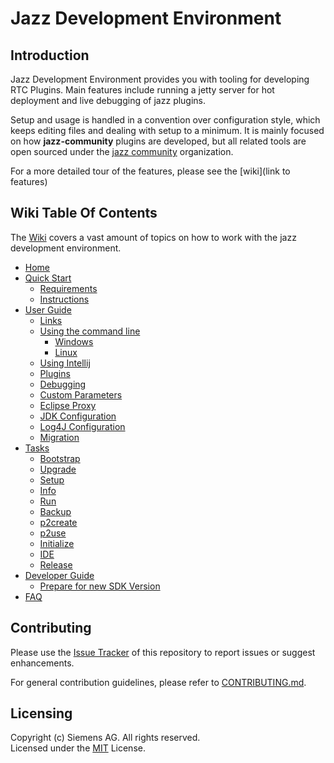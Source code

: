 # Jazz Development Environment
## Introduction
Jazz Development Environment provides you with tooling for developing RTC Plugins. Main features include running a jetty server for hot deployment and live debugging of jazz plugins.

Setup and usage is handled in a convention over configuration style, which keeps editing files and dealing with setup to a minimum. It is mainly focused on how **jazz-community** plugins are developed, but all related tools are open sourced under the [jazz community](https://github.com/jazz-community/) organization.

For a more detailed tour of the features, please see the [wiki](link to features)

## Wiki Table Of Contents
The [Wiki](https://github.com/jazz-community/jazz-debug-environment/wiki) covers a vast amount of topics on how to work with the jazz development environment.

* [Home](Home)
* [Quick Start](2.0-Quick-Start)
  * [Requirements](2.1-Requirements)
  * [Instructions](2.2-Instructions)
* [User Guide](3.0-User-Guide)
  * [Links](3.1-Links)
  * [Using the command line](3.2-Using-the-command-line)
    * [Windows](3.2.1-Windows)
    * [Linux](3.2.2-Linux)
  * [Using Intellij](3.3-Using-IntelliJ)
  * [Plugins](3.4-Plugins)
  * [Debugging](3.5-Debugging)
  * [Custom Parameters](3.6-Custom-Parameters)
  * [Eclipse Proxy](3.8-Eclipse-Proxy)
  * [JDK Configuration](3.9-JDK-Configuration)
  * [Log4J Configuration](3.10-Log4J-Configuration)
  * [Migration](3.7-Migration)
* [Tasks](5.0-Tasks)
  * [Bootstrap](5.1-Bootstrap)
  * [Upgrade](5.11-Upgrade)
  * [Setup](5.2-Setup)
  * [Info](5.3-Info)
  * [Run](5.4-Run)
  * [Backup](5.5-Backup)
  * [p2create](5.6-p2create)
  * [p2use](5.7-p2use)
  * [Initialize](5.8-initialize)
  * [IDE](5.9-ide)
  * [Release](5.10-release)
* [Developer Guide](6.-Developer-Guide)
  * [Prepare for new SDK Version](6.1-prepare)
* [FAQ](7.-FAQ)

## Contributing
Please use the [Issue Tracker](https://github.com/jazz-community/jazz-debug-environment/issues) of this repository to report issues or suggest enhancements.

For general contribution guidelines, please refer to [CONTRIBUTING.md](https://github.com/jazz-community/welcome/blob/master/CONTRIBUTING.md).

## Licensing
Copyright (c) Siemens AG. All rights reserved.<br>
Licensed under the [MIT](https://github.com/jazz-community/rtc-git-connector/blob/master/LICENSE) License.
